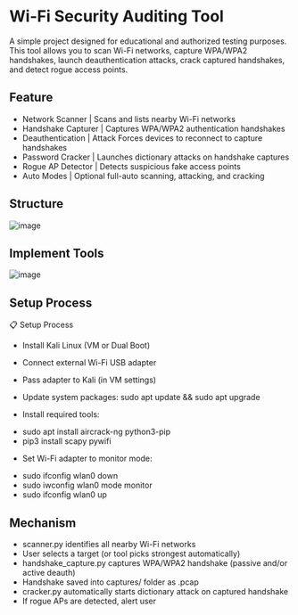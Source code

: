 # Wi-Fi Security Auditing Tool

A simple project designed for educational and authorized testing purposes. This tool allows you to scan Wi-Fi networks, capture WPA/WPA2 handshakes, launch deauthentication attacks, crack captured handshakes, and detect rogue access points.

## Feature
- Network Scanner	| Scans and lists nearby Wi-Fi networks
- Handshake Capturer	| Captures WPA/WPA2 authentication handshakes
- Deauthentication | Attack	Forces devices to reconnect to capture handshakes
- Password Cracker	| Launches dictionary attacks on handshake captures
- Rogue AP Detector	| Detects suspicious fake access points
- Auto Modes	| Optional full-auto scanning, attacking, and cracking

## Structure
![image](https://github.com/user-attachments/assets/b7c4ddfb-ecd2-45d3-8c44-0e750a8e71f0)

## Implement Tools
![image](https://github.com/user-attachments/assets/bba8790b-9dab-457b-bab7-8b3910160b85)

## Setup Process
📋 Setup Process
- Install Kali Linux (VM or Dual Boot)
- Connect external Wi-Fi USB adapter
- Pass adapter to Kali (in VM settings)
- Update system packages: sudo apt update && sudo apt upgrade

- Install required tools:
+ sudo apt install aircrack-ng python3-pip
+ pip3 install scapy pywifi

- Set Wi-Fi adapter to monitor mode:
+ sudo ifconfig wlan0 down
+ sudo iwconfig wlan0 mode monitor
+ sudo ifconfig wlan0 up

## Mechanism
- scanner.py identifies all nearby Wi-Fi networks
- User selects a target (or tool picks strongest automatically)
- handshake_capture.py captures WPA/WPA2 handshake (passive and/or active deauth)
- Handshake saved into captures/ folder as .pcap
- cracker.py automatically starts dictionary attack on captured handshake
- If rogue APs are detected, alert user
